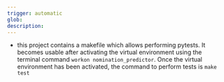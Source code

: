 ```yaml
---
trigger: automatic
glob:
description:
---
```


- this project contains a makefile which allows performing pytests.  It becomes usable after activating the virtual environment using the terminal command `workon nomination_predictor`.  Once the virtual environment has been activated, the command to perform tests is `make test`
